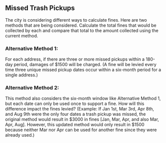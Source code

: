 ## Missed Trash Pickups

The city is considering different ways to calculate fines. Here are two methods that are being considered. Calculate the total fines that would be collected by each and compare that total to the amount collected using the current method.


### Alternative Method 1:

For each address, if there are three or more missed pickups within a 180-day period, damages of $1500 will be charged. (A fine will be levied every time three unique missed pickup dates occur within a six-month period for a single address.)


### Alternative Method 2:

This method also considers the six-month window like Alternative Method 1, but each date can only be used once to support a fine. How will this difference impact the fines levied? (Example: If Jan 1st, Mar 3rd, Apr 8th, and Aug 9th were the only four dates a trash pickup was missed, the original method would result in $3000 in fines [Jan, Mar, Apr, and also Mar, Apr, Aug]. However, this updated method would only result in $1500 because neither Mar nor Apr can be used for another fine since they were already used.)
